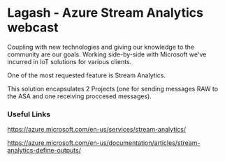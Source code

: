 # Lagash - Azure Stream Analytics webcast

Coupling with new technologies and giving our knowledge to the community are our goals. 
Working side-by-side with Microsoft we've incurred in IoT solutions for various clients.

One of the most requested feature is Stream Analytics. 

This solution encapsulates 2 Projects (one for sending messages RAW to the ASA and one receiving proccesed messages).

### Useful Links

https://azure.microsoft.com/en-us/services/stream-analytics/

https://azure.microsoft.com/en-us/documentation/articles/stream-analytics-define-outputs/

